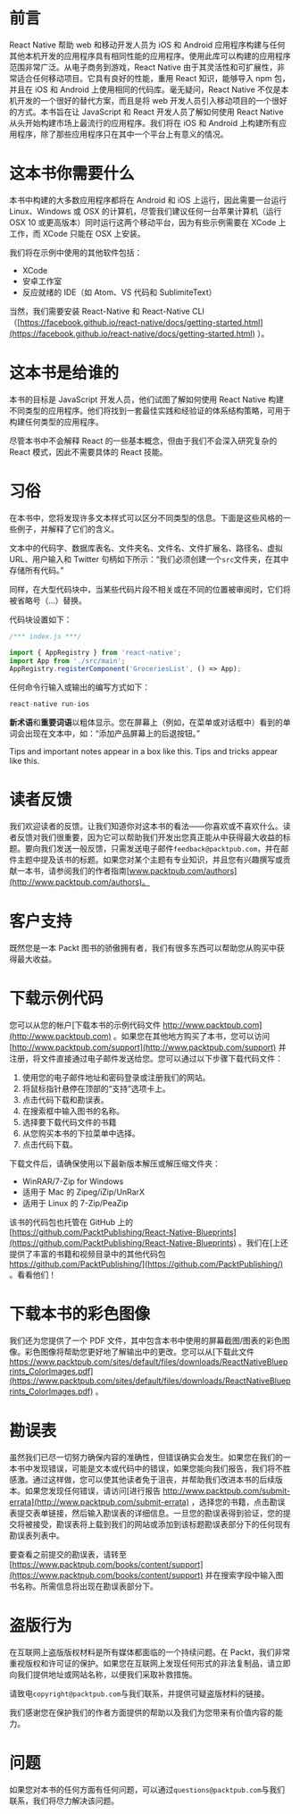 # 前言

React Native 帮助 web 和移动开发人员为 iOS 和 Android 应用程序构建与任何其他本机开发的应用程序具有相同性能的应用程序。使用此库可以构建的应用程序范围非常广泛。从电子商务到游戏，React Native 由于其灵活性和可扩展性，非常适合任何移动项目。它具有良好的性能，重用 React 知识，能够导入 npm 包，并且在 iOS 和 Android 上使用相同的代码库。毫无疑问，React Native 不仅是本机开发的一个很好的替代方案，而且是将 web 开发人员引入移动项目的一个很好的方式。本书旨在让 JavaScript 和 React 开发人员了解如何使用 React Native 从头开始构建市场上最流行的应用程序。我们将在 iOS 和 Android 上构建所有应用程序，除了那些应用程序只在其中一个平台上有意义的情况。

# 这本书你需要什么

本书中构建的大多数应用程序都将在 Android 和 iOS 上运行，因此需要一台运行 Linux、Windows 或 OSX 的计算机，尽管我们建议任何一台苹果计算机（运行 OSX 10 或更高版本）同时运行这两个移动平台，因为有些示例需要在 XCode 上工作，而 XCode 只能在 OSX 上安装。

我们将在示例中使用的其他软件包括：

*   XCode
*   安卓工作室
*   反应就绪的 IDE（如 Atom、VS 代码和 SublimiteText）

当然，我们需要安装 React-Native 和 React-Native CLI（[https://facebook.github.io/react-native/docs/getting-started.html](https://facebook.github.io/react-native/docs/getting-started.html) ）。

# 这本书是给谁的

本书的目标是 JavaScript 开发人员，他们试图了解如何使用 React Native 构建不同类型的应用程序。他们将找到一套最佳实践和经验证的体系结构策略，可用于构建任何类型的应用程序。

尽管本书中不会解释 React 的一些基本概念，但由于我们不会深入研究复杂的 React 模式，因此不需要具体的 React 技能。

# 习俗

在本书中，您将发现许多文本样式可以区分不同类型的信息。下面是这些风格的一些例子，并解释了它们的含义。

文本中的代码字、数据库表名、文件夹名、文件名、文件扩展名、路径名、虚拟 URL、用户输入和 Twitter 句柄如下所示：“我们必须创建一个`src`文件夹，在其中存储所有代码。”

同样，在大型代码块中，当某些代码片段不相关或在不同的位置被审阅时，它们将被省略号（…）替换。

代码块设置如下：

```jsx
/*** index.js ***/

import { AppRegistry } from 'react-native';
import App from './src/main';
AppRegistry.registerComponent('GroceriesList', () => App);
```

任何命令行输入或输出的编写方式如下：

```jsx
react-native run-ios
```

**新术语**和**重要词语**以粗体显示。您在屏幕上（例如，在菜单或对话框中）看到的单词会出现在文本中，如：“添加产品屏幕上的后退按钮。”

Tips and important notes appear in a box like this. Tips and tricks appear like this.

# 读者反馈

我们欢迎读者的反馈。让我们知道你对这本书的看法——你喜欢或不喜欢什么。读者反馈对我们很重要，因为它可以帮助我们开发出您真正能从中获得最大收益的标题。要向我们发送一般反馈，只需发送电子邮件`feedback@packtpub.com`，并在邮件主题中提及该书的标题。如果您对某个主题有专业知识，并且您有兴趣撰写或贡献一本书，请参阅我们的作者指南[www.packtpub.com/authors](http://www.packtpub.com/authors)。

# 客户支持

既然您是一本 Packt 图书的骄傲拥有者，我们有很多东西可以帮助您从购买中获得最大收益。

# 下载示例代码

您可以从您的帐户[下载本书的示例代码文件 http://www.packtpub.com](http://www.packtpub.com) 。如果您在其他地方购买了本书，您可以访问[http://www.packtpub.com/support](http://www.packtpub.com/support) 并注册，将文件直接通过电子邮件发送给您。您可以通过以下步骤下载代码文件：

1.  使用您的电子邮件地址和密码登录或注册我们的网站。
2.  将鼠标指针悬停在顶部的“支持”选项卡上。
3.  点击代码下载和勘误表。
4.  在搜索框中输入图书的名称。
5.  选择要下载代码文件的书籍
6.  从您购买本书的下拉菜单中选择。
7.  点击代码下载。

下载文件后，请确保使用以下最新版本解压或解压缩文件夹：

*   WinRAR/7-Zip for Windows
*   适用于 Mac 的 Zipeg/iZip/UnRarX
*   适用于 Linux 的 7-Zip/PeaZip

该书的代码包也托管在 GitHub 上的[https://github.com/PacktPublishing/React-Native-Blueprints](https://github.com/PacktPublishing/React-Native-Blueprints) 。我们在[上还提供了丰富的书籍和视频目录中的其他代码包 https://github.com/PacktPublishing/](https://github.com/PacktPublishing/) 。看看他们！

# 下载本书的彩色图像

我们还为您提供了一个 PDF 文件，其中包含本书中使用的屏幕截图/图表的彩色图像。彩色图像将帮助您更好地了解输出中的更改。您可以从[下载此文件 https://www.packtpub.com/sites/default/files/downloads/ReactNativeBlueprints_ColorImages.pdf](https://www.packtpub.com/sites/default/files/downloads/ReactNativeBlueprints_ColorImages.pdf) 。

# 勘误表

虽然我们已尽一切努力确保内容的准确性，但错误确实会发生。如果您在我们的一本书中发现错误，可能是文本或代码中的错误，如果您能向我们报告，我们将不胜感激。通过这样做，您可以使其他读者免于沮丧，并帮助我们改进本书的后续版本。如果您发现任何错误，请访问[进行报告 http://www.packtpub.com/submit-errata](http://www.packtpub.com/submit-errata) ，选择您的书籍，点击勘误表提交表单链接，然后输入勘误表的详细信息。一旦您的勘误表得到验证，您的提交将被接受，勘误表将上载到我们的网站或添加到该标题勘误表部分下的任何现有勘误表列表中。

要查看之前提交的勘误表，请转至[https://www.packtpub.com/books/content/support](https://www.packtpub.com/books/content/support) 并在搜索字段中输入图书名称。所需信息将出现在勘误表部分下。

# 盗版行为

在互联网上盗版版权材料是所有媒体都面临的一个持续问题。在 Packt，我们非常重视版权和许可证的保护。如果您在互联网上发现任何形式的非法复制品，请立即向我们提供地址或网站名称，以便我们采取补救措施。

请致电`copyright@packtpub.com`与我们联系，并提供可疑盗版材料的链接。

我们感谢您在保护我们的作者方面提供的帮助以及我们为您带来有价值内容的能力。

# 问题

如果您对本书的任何方面有任何问题，可以通过`questions@packtpub.com`与我们联系，我们将尽力解决该问题。